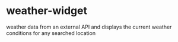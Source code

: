 # weather-widget
weather data from an external API and displays the current weather conditions for any searched location
